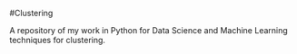 #Clustering

 A repository of my work in Python for Data Science and Machine Learning techniques for clustering.
